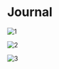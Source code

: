 # Journal

![1](https://user-images.githubusercontent.com/39851815/73141658-9f980180-4097-11ea-96f8-8125f01fbb99.png)


![2](https://user-images.githubusercontent.com/39851815/73141660-aa529680-4097-11ea-822c-efa98a0d701e.png)


![3](https://user-images.githubusercontent.com/39851815/73141661-b0e10e00-4097-11ea-9a2d-8e234a560d3b.png)
